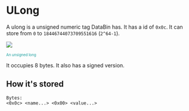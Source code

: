 # ULong
A ulong is a unsigned numeric tag DataBin has. It has a id of `0x0c`. It can store from `0` to `18446744073709551616` (`2^64-1`).

<Image src="ULongIcon"/><br/>

<sub><sup><span style="color:#1b9f9f;">An unsigned long</span></sup></sub>

It occupies 8 bytes.
It also has a <Link href=".DataBin.Tags.Standard.Long">signed</Link> version.

## How it's stored
```
Bytes:
<0x0c> <name...> <0x00> <value...>
```